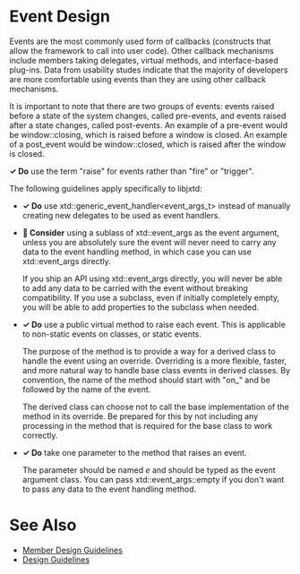 # Event Design

Events are the most commonly used form of callbacks (constructs that allow the framework to call into user code).
Other callback mechanisms include members taking delegates, virtual methods, and interface-based plug-ins. Data
from usability studes indicate that the majority of developers are more comfortable using events than they are
using other callback mechanisms.

It is important to note that there are two groups of events: events raised before a state of the system changes,
called pre-events, and events raised after a state changes, called post-events. An example of a pre-event would be
window::closing, which is raised before a window is closed. An example of a post_event would be window::closed,
which is raised after the window is closed.

**✓ Do** use the term "raise" for events rather than "fire" or "trigger".

The following guidelines apply specifically to libjxtd:

* **✓ Do** use xtd::generic_event_handler<event_args_t> instead of manually creating new delegates to be used as
event handlers.

* **🤔 Consider** using a sublass of xtd::event_args as the event argument, unless you are absolutely sure the
event will never need to carry any data to the event handling method, in which case you can use xtd::event_args
directly.

  If you ship an API using xtd::event_args directly, you will never be able to add any data to be carried with
the event without breaking compatibility. If you use a subclass, even if initially completely empty, you will be able
to add properties to the subclass when needed.

* **✓ Do** use a public virtual method to raise each event. This is applicable to non-static events on classes, or
static events.

  The purpose of the method is to provide a way for a derived class to handle the event using an override. Overriding
is a more flexible, faster, and more natural way to handle base class events in derived classes. By convention, the
name of the method should start with "on_" and be followed by the name of the event.

  The derived class can choose not to call the base implementation of the method in its override. Be prepared for this
by not including any processing in the method that is required for the base class to work correctly.

* **✓ Do** take one parameter to the method that raises an event.

  The parameter should be named *e* and should be typed as the event argument class. You can pass xtd::event_args::empty
  if you don't want to pass any data to the event handling method.

# See Also

* [Member Design Guidelines](member_design_guidelines.md)
* [Design Guidelines](design_guidelines.md)